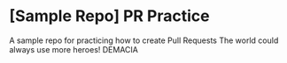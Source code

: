 # [Sample Repo] PR Practice
A sample repo for practicing how to create Pull Requests
The world could always use more heroes!
DEMACIA
